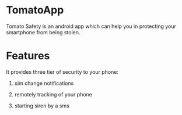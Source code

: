 # TomatoApp
Tomato Safety is an android app which can help you in protecting your smartphone from being stolen.

# Features
It provides three tier of security to your phone:

1. sim change notifications

2. remotely tracking of your phone

3. starting siren by a sms

